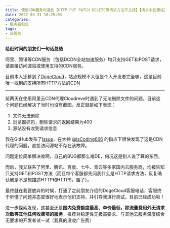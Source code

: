 ```yaml
---
title: 使用CDN服务时遇到【HTTP PUT PATCH DELETE等请求方法不支持】【请求未到源站】【CDN直接返回404】【Cloudreve无法删除文件】的问题及解决方案
date: 2022-03-31 16:25:03
categories:
- 服务器和云
tags:
- 云服务
---
```


**给赶时间的朋友们一句话总结** 

阿里、腾讯等CDN服务（包括DCDN全站加速服务）均只支持GET和POST请求，请直接访问源站或使用支持的CDN服务。

目前本人迁移到了[DogeCloud](https://www.dogecloud.com/price?product=cdn)，站点规模不大但是个人开发者完全够，这是目前唯一找到的支持所有HTTP方法的CDN

---

前两天在使用阿里云CDN代理Cloudreve时遇到了无法删除文件的问题。目前这个问题已经解决了当时也没有截图，反正就是如下表现：

1. 文件无法删除
2. 浏览器抓包，删除请求的返回结果为400
3. 源站没有收到请求信息

我在GitHub发布了[Issue](https://github.com/cloudreve/Cloudreve/issues/1156)，在大神 [@IsCoding666](https://github.com/lsCoding666) 的指点下很快发现了这是CDN代理的问题，直接访问源站不存在该故障。

问题定位简单解决难啊，自己的BUG都那么难DE，何况这是别人说了算的东西。

而后，我又联系了阿里、腾讯、百度、七牛、青云等多家国内云服务商，均被告知只支持GET和POST方法（而且每个客服都先问我什么是HTTP请求方法，反复确认我是不是想描述HTTP和HTTPS，罢了）。

最终就在我要放弃的时候，打通了之前朋友介绍的DogeCloud客服电话，客服终于听懂了问题并态度很好地表示他们支持，并引导我进行测试。目前已经成功啦！

进一步探索发现，这甚至还是**国内免费额度最高、单价最低，除流量费用外无请求次数等其他任何收费项的服务**，推荐对稳定性无极高要求、与其他云服务深度结合无要求的开发者试一试（我真的没收广告费）
